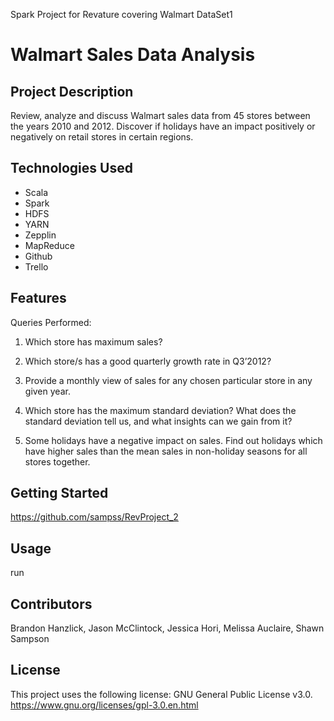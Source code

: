 
Spark Project for Revature covering Walmart DataSet1

# Walmart Sales Data Analysis

## Project Description

Review, analyze and discuss Walmart sales data from 45 stores between the years 2010 and 2012. Discover if holidays have an impact positively or negatively on retail stores in certain regions.

## Technologies Used

* Scala
* Spark 
* HDFS      
* YARN
* Zepplin   
* MapReduce 
* Github
* Trello      

## Features

Queries Performed:

1. Which store has maximum sales?

2. Which store/s has a good quarterly growth rate in Q3’2012?

3. Provide a monthly view of sales for any chosen particular store in any given year.

4. Which store has the maximum standard deviation?
   What does the standard deviation tell us, and what insights can we gain from it?
   
5. Some holidays have a negative impact on sales.
   Find out holidays which have higher sales than the mean sales in non-holiday seasons for all stores together.

## Getting Started

https://github.com/sampss/RevProject_2

## Usage

run 

## Contributors

Brandon Hanzlick,
Jason McClintock,
Jessica Hori,
Melissa Auclaire,
Shawn Sampson

## License

This project uses the following license: GNU General Public License v3.0. https://www.gnu.org/licenses/gpl-3.0.en.html

